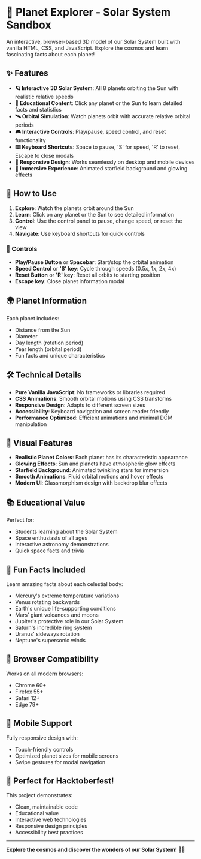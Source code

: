 # 🔭 Planet Explorer - Solar System Sandbox

An interactive, browser-based 3D model of our Solar System built with vanilla HTML, CSS, and JavaScript. Explore the cosmos and learn fascinating facts about each planet!

## ✨ Features

- **🪐 Interactive 3D Solar System**: All 8 planets orbiting the Sun with realistic relative speeds
- **📖 Educational Content**: Click any planet or the Sun to learn detailed facts and statistics
- **🛰️ Orbital Simulation**: Watch planets orbit with accurate relative orbital periods
- **🎮 Interactive Controls**: Play/pause, speed control, and reset functionality
- **⌨️ Keyboard Shortcuts**: Space to pause, 'S' for speed, 'R' to reset, Escape to close modals
- **📱 Responsive Design**: Works seamlessly on desktop and mobile devices
- **🌟 Immersive Experience**: Animated starfield background and glowing effects

## 🚀 How to Use

1. **Explore**: Watch the planets orbit around the Sun
2. **Learn**: Click on any planet or the Sun to see detailed information
3. **Control**: Use the control panel to pause, change speed, or reset the view
4. **Navigate**: Use keyboard shortcuts for quick controls

### 🎯 Controls

- **Play/Pause Button** or **Spacebar**: Start/stop the orbital animation
- **Speed Control** or **'S' key**: Cycle through speeds (0.5x, 1x, 2x, 4x)
- **Reset Button** or **'R' key**: Reset all orbits to starting position
- **Escape key**: Close planet information modal

## 🌍 Planet Information

Each planet includes:
- Distance from the Sun
- Diameter
- Day length (rotation period)
- Year length (orbital period)
- Fun facts and unique characteristics

## 🛠️ Technical Details

- **Pure Vanilla JavaScript**: No frameworks or libraries required
- **CSS Animations**: Smooth orbital motions using CSS transforms
- **Responsive Design**: Adapts to different screen sizes
- **Accessibility**: Keyboard navigation and screen reader friendly
- **Performance Optimized**: Efficient animations and minimal DOM manipulation

## 🎨 Visual Features

- **Realistic Planet Colors**: Each planet has its characteristic appearance
- **Glowing Effects**: Sun and planets have atmospheric glow effects
- **Starfield Background**: Animated twinkling stars for immersion
- **Smooth Animations**: Fluid orbital motions and hover effects
- **Modern UI**: Glassmorphism design with backdrop blur effects

## 📚 Educational Value

Perfect for:
- Students learning about the Solar System
- Space enthusiasts of all ages
- Interactive astronomy demonstrations
- Quick space facts and trivia

## 🌟 Fun Facts Included

Learn amazing facts about each celestial body:
- Mercury's extreme temperature variations
- Venus rotating backwards
- Earth's unique life-supporting conditions
- Mars' giant volcanoes and moons
- Jupiter's protective role in our Solar System
- Saturn's incredible ring system
- Uranus' sideways rotation
- Neptune's supersonic winds

## 🔧 Browser Compatibility

Works on all modern browsers:
- Chrome 60+
- Firefox 55+
- Safari 12+
- Edge 79+

## 📱 Mobile Support

Fully responsive design with:
- Touch-friendly controls
- Optimized planet sizes for mobile screens
- Swipe gestures for modal navigation

## 🎯 Perfect for Hacktoberfest!

This project demonstrates:
- Clean, maintainable code
- Educational value
- Interactive web technologies
- Responsive design principles
- Accessibility best practices

---

**Explore the cosmos and discover the wonders of our Solar System! 🚀✨**